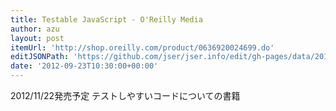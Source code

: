 ```yaml
---
title: Testable JavaScript - O'Reilly Media
author: azu
layout: post
itemUrl: 'http://shop.oreilly.com/product/0636920024699.do'
editJSONPath: 'https://github.com/jser/jser.info/edit/gh-pages/data/2012/09/index.json'
date: '2012-09-23T10:30:00+00:00'
---
```

2012/11/22発売予定
テストしやすいコードについての書籍
